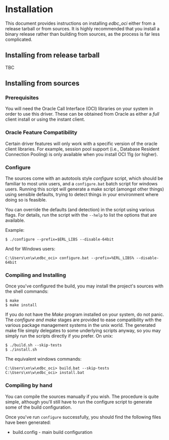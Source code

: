 # Installation

This document provides instructions on installing *edbc_oci* either from a
release tarball or from sources. It is highly recommended that you install
a binary release rather than building from sources, as the process is far
less complicated.

## Installing from release tarball

TBC

## Installing from sources

###  Prerequisites

You will need the Oracle Call Interface (OCI) libraries on your system in order
to use this driver. These can be obtained from Oracle as either a *full* client
install or using the instant client.

### Oracle Feature Compatibility

Certain driver features will only work with a specific version of the oracle
client libraries. For example, session pool support (i.e., Database Resident
Connection Pooling) is only available when you install OCI 11g (or higher).

### Configure

The sources come with an autotools style *configure* script, which should be
familiar to most unix users, and a `configure.bat` batch script for windows
users. Running this script will generate a make script (amongst other things)
using sensible defaults, trying to detect things in your environment where
doing so is feasible.

You can override the defaults (and detection) in the script using various
flags. For details, run the script with the `--help` to list the options
that are available.

Example:

    $ ./configure --prefix=$ERL_LIBS --disable-64bit

And for Windows users:

    C:\Users\xn\w\edbc_oci> configure.bat --prefix=%ERL_LIBS% --disable-64bit

### Compiling and Installing

Once you've configured the build, you may install the project's sources with
the shell commands:

    $ make
    $ make install

If you do not have the *Make* program installed on your system, do not panic.
The *configure and make* stages are provided to ease compatibility with the
various package management systems in the unix world. The generated make
file simply delegates to some underlying scripts anyway, so you may simply
run the scripts directly if you prefer. On unix:

    $ ./build.sh --skip-tests
    $ ./install.sh

The equivalent windows commands:

    C:\Users\xn\w\edbc_oci> build.bat --skip-tests
    C:\Users\xn\w\edbc_oci> install.bat

### Compiling by hand

You can compile the sources manually if you wish. The procedure is quite
simple, although you'll still have to run the configure script to generate
some of the build configuration.

Once you've run `configure` successfully, you should find the following
files have been generated:

- build.config      - main build configuration

